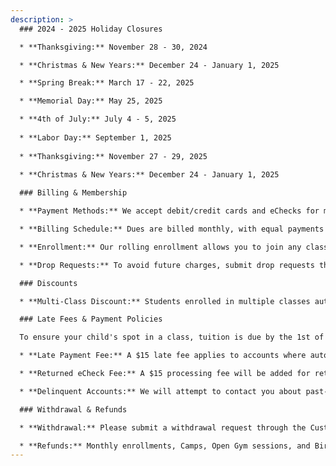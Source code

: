 ```yaml
---
description: >
  ### 2024 - 2025 Holiday Closures

  * **Thanksgiving:** November 28 - 30, 2024

  * **Christmas & New Years:** December 24 - January 1, 2025

  * **Spring Break:** March 17 - 22, 2025

  * **Memorial Day:** May 25, 2025

  * **4th of July:** July 4 - 5, 2025
    
  * **Labor Day:** September 1, 2025
    
  * **Thanksgiving:** November 27 - 29, 2025
    
  * **Christmas & New Years:** December 24 - January 1, 2025

  ### Billing & Membership

  * **Payment Methods:** We accept debit/credit cards and eChecks for membership fees.

  * **Billing Schedule:** Dues are billed monthly, with equal payments spread across the year to account for months with varying class frequencies.

  * **Enrollment:** Our rolling enrollment allows you to join any class with available spots. Your spot is secured until you submit a drop request.

  * **Drop Requests:** To avoid future charges, submit drop requests through the Customer Portal by the 15th of the month prior to the desired cancellation date.

  ### Discounts

  * **Multi-Class Discount:** Students enrolled in multiple classes automatically receive a 10% discount.

  ### Late Fees & Payment Policies

  To ensure your child's spot in a class, tuition is due by the 1st of each month.  We appreciate your prompt payment! To avoid late fees, please settle any outstanding balances by the 7th.  If a balance remains after the 7th, your child will not be able to attend class until the payment is received.  To avoid losing your child's spot entirely, please ensure all balances are paid by the 10th of the month.  Unpaid accounts after this date will result in the enrollment being dropped.  Please note that tuition fees are due regardless of your child's attendance.

  * **Late Payment Fee:** A $15 late fee applies to accounts where automatic payment fails after 7 days.

  * **Returned eCheck Fee:** A $15 processing fee will be added for returned eChecks.

  * **Delinquent Accounts:** We will attempt to contact you about past-due payments. Enrollments will be dropped if payment is not received by the 10th of the month.

  ### Withdrawal & Refunds

  * **Withdrawal:** Please submit a withdrawal request through the Customer Portal by the 15th of the month prior to your desired end date. No fees apply to withdrawals.

  * **Refunds:** Monthly enrollments, Camps, Open Gym sessions, and Birthday Party registration fees are non-refundable.
---
```

